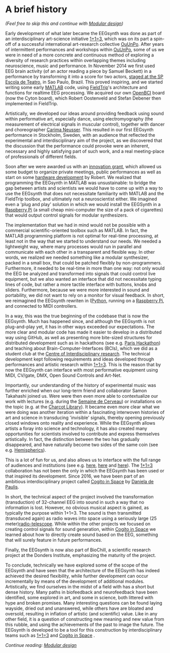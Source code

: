 # A brief history

_(Feel free to skip this and continue with [Modular design](design.md))_

Early development of what later became the EEGsynth was done as part of an interdisciplinary art-science initiative [1+1=3](http://oneplusoneisthree.org/), which was on its part a spin-off of a successful international art-research collective [OuUnPo](http://www.ouunpo.org/). After years of intermittent performances and workshops within [OuUnPo](http://www.ouunpo.org/), some of us we were in need of a more concrete and continuous method of exploring a diversity of research practices within overlapping themes including neuroscience, music and performance. In November 2014 we first used EEG brain activity (of an actor reading a piece by Samuel Beckett) in a performance by transforming it into a score for two actors, [staged at the SP Escola de Teatro](http://www.eegsynth.org/?p=51), in Sao Paulo, Brazil. This proved inspiring, and we started writing some early [MATLAB](https://www.mathworks.com) code, using [FieldTrip](http://www.fieldtriptoolbox.org)'s architecture and functions for realtime EEG processing. We acquired our own [OpenBCI](https://openbci.com/) board (now the Cyton board), which Robert Oostenveld and Stefan Debener then implemented in FieldTrip.

Artistically, we developed our ideas around providing feedback using sound within performative art, especially dance, using electromyography (the measurement of electrical signals in muscular control), together with dancer and choreographer [Carima Neusser](http://www.carimaneusser.com/). This resulted in our first EEGsynth performance in Stockholm, Sweden, with an audience that reflected the experimental and interdisciplinary aim of the project, as we discovered that the discussion that the performance could provoke were an inherent, necessary and highly satisfying part of such work, and a real meeting-place of professionals of different fields.

Soon after we were awarded us with an [innovation grant](http://www.innovativkultur.se/sv/projektsida/), which allowed us some budget to organize private meetings, public performances as well as start on some [hardware development](http://www.eegsynth.org/?p=312) by Robert. We realized that programming the EEGsynth in MATLAB was unsustainable: to bridge the gap between artists and scientists we would have to come up with a way to use the EEGsynth that does not necessitate familiarity with MATLAB and the FieldTrip toolbox, and ultimately not a neuroscientist either. We imagined even a 'plug and play' solution in which we would install the EEGSynth in a [Raspberry Pi](https://www.raspberrypi.org/) (a small cheap mini-computer the size of a pack of cigarettes) that would output control signals for modular synthesizers.

The implementation that we had in mind would not be possible with a commercial scientific-oriented toolbox such as MATLAB. In fact, the MATLAB programming platform is not optimal for real-time processing, at least not in the way that we started to understand our needs. We needed a lightweight way, where many processes would run in parallel and communicate with each other in a transparent and flexible way. In other words, we realized we needed something like a modular synthesizer, packed in a small box, that could be patched flexibly by non-programmers. Furthermore, it needed to be real-time in more than one way: not only would the EEG be analyzed and transformed into signals that could control live equipment, but we also wanted an interface that did not necessitate typing lines of code, but rather a more tactile interface with buttons, knobs and sliders. Furthermore, because we were more interested in sound and portability, we did not want to rely on a monitor for visual feedback. In short, we reimagined the EEGsynth rewriten in ([Python](https://www.python.org/), running on a [Raspberry Pi](https://www.raspberrypi.org/), and connected to MIDI controllers.

In a way, this was the true beginning of the codebase that is now the EEGsynth.  Much has happened since, and although the EEGsynth is not plug-and-play yet, it has in other ways exceeded our expectations. The more clear and modular code has made it easier to develop in a distributed way using GitHub, as well as presenting more bite-sized structures for distributed development such as in hackathons (see e.g. [Paris Hackathon](http://www.eegsynth.org/?p=377)) and teaching about Brain-Computer-Interfaces (BCIs), which we did as a student club at the [Centre of Interdisciplinary research](https://cri-paris.org/criclubs/brain-control-club/). The technical development kept following requirements and ideas developed through performances and artistic research within [1+1=3](http://www.oneplusoneisthree.org). This is the reason that by now the EEGsynth can interface with most performative equipment using MIDI, CV/gate, DMX, Open Sound Controls and Art-Net.

Importantly, our understanding of the history of experimental music was further enriched when our long-term friend and collaborator Samon Takahashi joined us.  Were were then even more able to contextualize our work with lectures (e.g.  during the [Semaine de Cerveau](http://www.eegsynth.org/?p=1084)) or installations on the topic (e.g. at the [Charcot Library](http://www.eegsynth.org/?p=1512)). It became even more clear what we were doing was another iteration within a fascinating interwoven histories of art and science in transducing 'invisible' signals, thereby opening previously closed windows onto reality and experience. While the EEGsynth allows artists a foray into science and technology, it has also created many opportunities for scientists involved to contribute and express themselves artistically. In fact, the distinction between the two has gradually disappeared, and have naturally become two sides of the same coin (see e.g. [Hemispherics](http://www.eegsynth.org/?p=1432)).

This is a lot of fun for us, and also allows us to interface with the full range of audiences and institutions (see e.g. [here](http://www.eegsynth.org/?p=1103), [here](http://www.eegsynth.org/?p=1516) and [here](https://eegsynth.bandcamp.com/)). The [1+1=3](http://www.oneplusoneisthree.org) collaboration has not been the only in which the EEGsynth has been used or that inspired its development. Since 2016, we have been part of an ambitious interdisciplinary project called [Cogito in Space](http://www.cogitoinspace.org/) by [Daniela de Paulis](https://www.danieladepaulis.com/).

In short, the technical aspect of the project involved the transformation (transduction) of 32-channel EEG into sound in such a way that no information is lost. However, no obvious musical aspect is gained, as typically the purpose within 1+1=3. The sound is then transmitted (transduced again) as radio waves into space using a seriously large (25 meter)[radio-telescope](https://nl.wikipedia.org/wiki/Dwingeloo_Radiotelescoop). While within the other projects we focused on creating control signals for sound generation, within [Cogito in Space](http://www.cogitoinspace.org/) we learned about how to directly create sound based on the EEG, something that will surely feature in future performances.

Finally, the EEGsynth is now also part of BioChill, a scientific research project at the Donders Institute, emphasizing the maturity of the project.

To conclude, technically we have explored some of the scope of the EEGsynth and have seen that the architecture of the EEGsynth has indeed achieved the desired flexibility, while further development can occur incrementally by means of the development of additional modules. Artistically, we find ourselves in the midst of a field with has a short but dense history. Many paths in biofeedback and neurofeedback have been identified, some explored in art, and some in science, both littered with hype and broken promises. Many interesting questions can be found laying wayside, dried out and unanswered, while others have are bloated and oversold, resulting in inflation of artistic (and scientific) value. Like in any other field, it is a question of constructing new meaning and new value from this rubble, and using the achievements of the past to image the future. The EEGsynth is developed to be a tool for this construction by interdisciplinary teams such as [1+1=3](http://www.oneplusoneisthree.org) and [Cogito in Space](http://www.cogitoinspace.org/) .

_Continue reading: [Modular design](design.md)_
